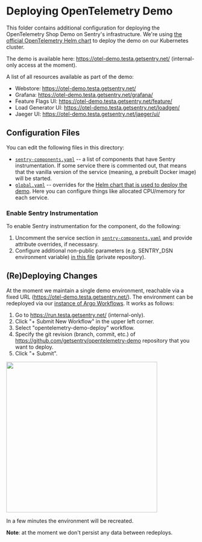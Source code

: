 # Deploying OpenTelemetry Demo

This folder contains additional configuration for deploying the OpenTelemetry Shop Demo on Sentry's infrastructure. We're using [the official OpenTelemetry Helm chart](https://github.com/open-telemetry/opentelemetry-helm-charts/tree/main/charts/opentelemetry-demo) to deploy the demo on our Kubernetes cluster.

The demo is available here: https://otel-demo.testa.getsentry.net/ (internal-only access at the moment).

A list of all resources available as part of the demo:

* Webstore: https://otel-demo.testa.getsentry.net/
* Grafana: https://otel-demo.testa.getsentry.net/grafana/
* Feature Flags UI: https://otel-demo.testa.getsentry.net/feature/
* Load Generator UI: https://otel-demo.testa.getsentry.net/loadgen/
* Jaeger UI: https://otel-demo.testa.getsentry.net/jaeger/ui/

## Configuration Files

You can edit the following files in this directory:

* [`sentry-components.yaml`](./sentry-components.yaml) -- a list of components that have Sentry instrumentation. If some service there is commented out, that means that the vanilla version of the service (meaning, a prebuilt Docker image) will be started.
* [`global.yaml`](./global.yaml) -- overrides for the [Helm chart that is used to deploy the demo](https://github.com/open-telemetry/opentelemetry-helm-charts/tree/main/charts/opentelemetry-demo). Here you can configure things like allocated CPU/memory for each service.


### Enable Sentry Instrumentation

To enable Sentry instrumentation for the component, do the following:

1. Uncomment the service section in [`sentry-components.yaml`](./sentry-components.yaml) and provide attribute overrides, if necessasry.
2. Configure additional non-public parameters (e.g. SENTRY_DSN environment variable) [in this file](https://github.com/getsentry/test-factory/blob/main/k8s/services/workflows-otel-demo/templates/otel-demo/services-secrets.yaml) (private repository).

## (Re)Deploying Changes

At the moment we maintain a single demo environment, reachable via a fixed URL (https://otel-demo.testa.getsentry.net/). The environment can be redeployed via our [instance of Argo Workflows](https://run.testa.getsentry.net/). It works as follows:

1. Go to https://run.testa.getsentry.net/ (internal-only).
2. Click "+ Submit New Workflow" in the upper left corner.
3. Select "opentelemetry-demo-deploy" workflow.
4. Specify the git revision (branch, commit, etc.) of https://github.com/getsentry/opentelemetry-demo repository that you want to deploy.
5. Click "+ Submit".

<img src="https://user-images.githubusercontent.com/1120468/203613869-d6cb32f5-d226-4392-94e5-80f3b73ce360.png" height="400" />

In a few minutes the environment will be recreated.

**Note**: at the moment we don't persist any data between redeploys.
